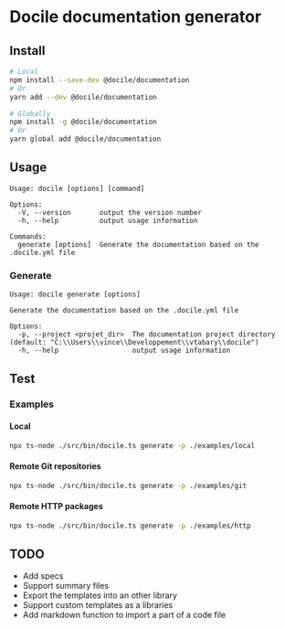 # Docile documentation generator

## Install

```bash
# Local
npm install --save-dev @docile/documentation
# Or
yarn add --dev @docile/documentation

# Globally
npm install -g @docile/documentation
# Or
yarn global add @docile/documentation
```

## Usage

```
Usage: docile [options] [command]

Options:
  -V, --version       output the version number
  -h, --help          output usage information

Commands:
  generate [options]  Generate the documentation based on the .docile.yml file
```

### Generate

```
Usage: docile generate [options]

Generate the documentation based on the .docile.yml file

Options:
  -p, --project <projet_dir>  The documentation project directory (default: "C:\\Users\\vince\\Developpement\\vtabary\\docile")
  -h, --help                  output usage information
```

## Test

### Examples

#### Local

```bash
npx ts-node ./src/bin/docile.ts generate -p ./examples/local
```

#### Remote Git repositories

```bash
npx ts-node ./src/bin/docile.ts generate -p ./examples/git
```

#### Remote HTTP packages

```bash
npx ts-node ./src/bin/docile.ts generate -p ./examples/http
```

## TODO

* Add specs
* Support summary files
* Export the templates into an other library
* Support custom templates as a libraries
* Add markdown function to import a part of a code file
